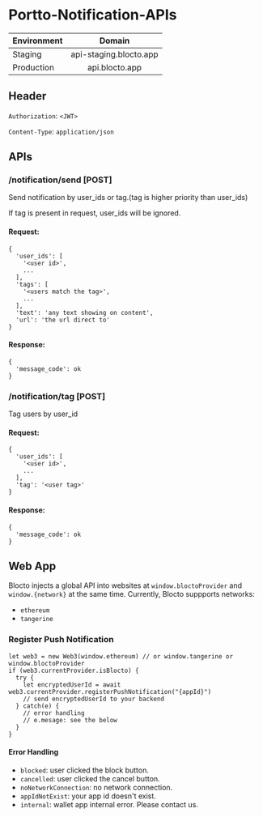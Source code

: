 # Portto-Notification-APIs
| Environment        | Domain           |
| ------------- |:-------------:|
| Staging      | api-staging.blocto.app |
| Production      | api.blocto.app |

## Header
`Authorization`: `<JWT>`

`Content-Type`: `application/json`

## APIs

### /notification/send [POST]
Send notification by user_ids or tag.(tag is higher priority than user_ids)

If tag is present in request, user_ids will be ignored.

#### Request:
```
{
  'user_ids': [
    '<user id>',
    ...
  ],
  'tags': [
    '<users match the tag>',
    ...
  ],
  'text': 'any text showing on content',
  'url': 'the url direct to'
}
```

#### Response:
```
{
  'message_code': ok
}
```

### /notification/tag [POST]
Tag users by user_id

#### Request:
```
{
  'user_ids': [
    '<user id>',
    ...
  ],
  'tag': '<user tag>'
}
```

#### Response:
```
{
  'message_code': ok
}
```

## Web App
Blocto injects a global API into websites at `window.bloctoProvider` and `window.{network}` at the same time. Currently, Blocto suppports networks:

- `ethereum`
- `tangerine`

### Register Push Notification
```
let web3 = new Web3(window.ethereum) // or window.tangerine or window.bloctoProvider
if (web3.currentProvider.isBlocto) {
  try {
    let encryptedUserId = await web3.currentProvider.registerPushNotification("{appId}")
    // send encryptedUserId to your backend
  } catch(e) {
    // error handling
    // e.mesage: see the below
  }
}
```

#### Error Handling
- `blocked`: user clicked the block button.
- `cancelled`: user clicked the cancel button.
- `noNetworkConnection`: no network connection.
- `appIdNotExist`: your app id doesn't exist.
- `internal`: wallet app internal error. Please contact us.